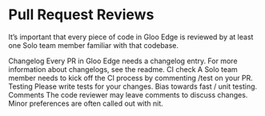 # Pull Request Reviews


It’s important that every piece of code in Gloo Edge is reviewed by at least one Solo team member familiar with that codebase.

Changelog Every PR in Gloo Edge needs a changelog entry. For more information about changelogs, see the readme.
CI check A Solo team member needs to kick off the CI process by commenting /test on your PR.
Testing Please write tests for your changes. Bias towards fast / unit testing.
Comments The code reviewer may leave comments to discuss changes. Minor preferences are often called out with nit.